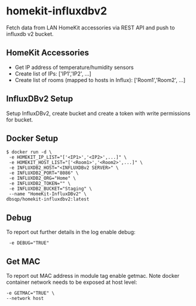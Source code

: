 # homekit-influxdbv2
Fetch data from LAN HomeKit accessories via REST API and push to influxdb v2 bucket.

## HomeKit Accessories
- Get IP address of temperature/humidity sensors
- Create list of IPs: ['IP1','IP2', ...]
- Create list of rooms (mapped to hosts in Influx): ['Room1','Room2', ...]

## InfluxDBv2 Setup
Setup InfluxDBv2, create bucket and create a token with write permissions for bucket.

## Docker Setup
```
$ docker run -d \
 -e HOMEKIT_IP_LIST="['<IP1>','<IP2>',...]" \
 -e HOMEKIT_HOST_LIST="['<Room1>','<Room2>',...]" \
 -e INFLUXDB2_HOST="<INFLUXDBv2 SERVER>" \
 -e INFLUXDB2_PORT="8086" \
 -e INFLUXDB2_ORG="Home" \
 -e INFLUXDB2_TOKEN="" \
 -e INFLUXDB2_BUCKET="Staging" \
 --name "HomeKit-InfluxDBv2" \
dbsqp/homekit-influxdbv2:latest
```

## Debug
To report out further details in the log enable debug:
```
 -e DEBUG="TRUE"
```

## Get MAC
To report out MAC address in module tag enable getmac. Note docker container network needs to be exposed at host level:
```
-e GETMAC="TRUE" \
--network host
```

